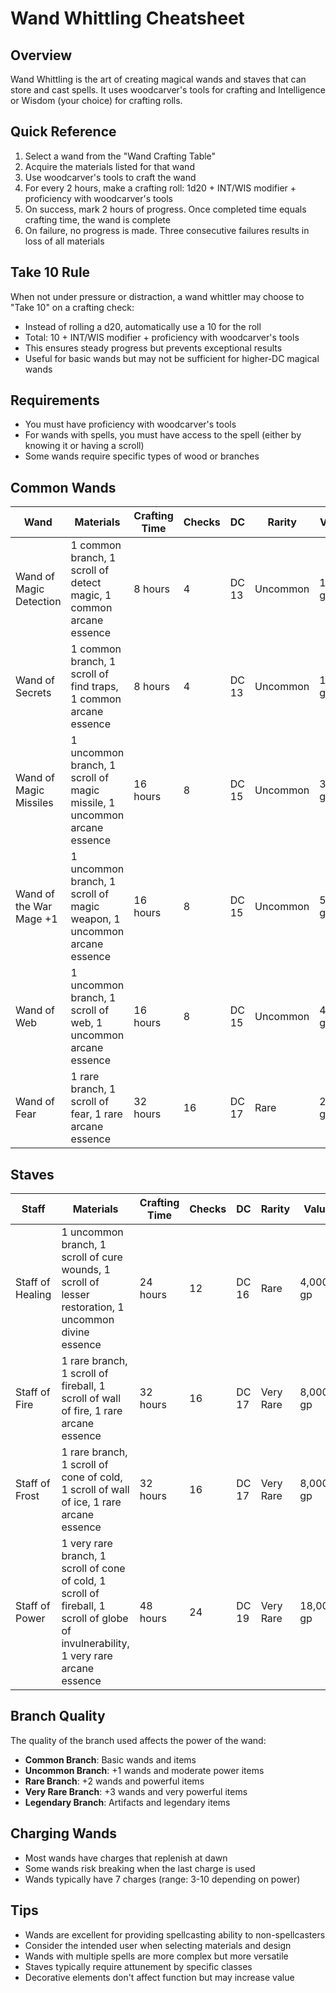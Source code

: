 # Wand Whittling Cheatsheet

## Overview
Wand Whittling is the art of creating magical wands and staves that can store and cast spells. It uses woodcarver's tools for crafting and Intelligence or Wisdom (your choice) for crafting rolls.

## Quick Reference
1. Select a wand from the "Wand Crafting Table"
2. Acquire the materials listed for that wand
3. Use woodcarver's tools to craft the wand
4. For every 2 hours, make a crafting roll: 1d20 + INT/WIS modifier + proficiency with woodcarver's tools
5. On success, mark 2 hours of progress. Once completed time equals crafting time, the wand is complete
6. On failure, no progress is made. Three consecutive failures results in loss of all materials

## Take 10 Rule
When not under pressure or distraction, a wand whittler may choose to "Take 10" on a crafting check:
- Instead of rolling a d20, automatically use a 10 for the roll
- Total: 10 + INT/WIS modifier + proficiency with woodcarver's tools
- This ensures steady progress but prevents exceptional results
- Useful for basic wands but may not be sufficient for higher-DC magical wands

## Requirements
- You must have proficiency with woodcarver's tools
- For wands with spells, you must have access to the spell (either by knowing it or having a scroll)
- Some wands require specific types of wood or branches

## Common Wands
| Wand | Materials | Crafting Time | Checks | DC | Rarity | Value |
|------|-----------|---------------|--------|-----|--------|-------|
| Wand of Magic Detection | 1 common branch, 1 scroll of detect magic, 1 common arcane essence | 8 hours | 4 | DC 13 | Uncommon | 150 gp |
| Wand of Secrets | 1 common branch, 1 scroll of find traps, 1 common arcane essence | 8 hours | 4 | DC 13 | Uncommon | 150 gp |
| Wand of Magic Missiles | 1 uncommon branch, 1 scroll of magic missile, 1 uncommon arcane essence | 16 hours | 8 | DC 15 | Uncommon | 300 gp |
| Wand of the War Mage +1 | 1 uncommon branch, 1 scroll of magic weapon, 1 uncommon arcane essence | 16 hours | 8 | DC 15 | Uncommon | 500 gp |
| Wand of Web | 1 uncommon branch, 1 scroll of web, 1 uncommon arcane essence | 16 hours | 8 | DC 15 | Uncommon | 400 gp |
| Wand of Fear | 1 rare branch, 1 scroll of fear, 1 rare arcane essence | 32 hours | 16 | DC 17 | Rare | 2,000 gp |

## Staves
| Staff | Materials | Crafting Time | Checks | DC | Rarity | Value |
|-------|-----------|---------------|--------|-----|--------|-------|
| Staff of Healing | 1 uncommon branch, 1 scroll of cure wounds, 1 scroll of lesser restoration, 1 uncommon divine essence | 24 hours | 12 | DC 16 | Rare | 4,000 gp |
| Staff of Fire | 1 rare branch, 1 scroll of fireball, 1 scroll of wall of fire, 1 rare arcane essence | 32 hours | 16 | DC 17 | Very Rare | 8,000 gp |
| Staff of Frost | 1 rare branch, 1 scroll of cone of cold, 1 scroll of wall of ice, 1 rare arcane essence | 32 hours | 16 | DC 17 | Very Rare | 8,000 gp |
| Staff of Power | 1 very rare branch, 1 scroll of cone of cold, 1 scroll of fireball, 1 scroll of globe of invulnerability, 1 very rare arcane essence | 48 hours | 24 | DC 19 | Very Rare | 18,000 gp |

## Branch Quality
The quality of the branch used affects the power of the wand:
- **Common Branch**: Basic wands and items
- **Uncommon Branch**: +1 wands and moderate power items
- **Rare Branch**: +2 wands and powerful items
- **Very Rare Branch**: +3 wands and very powerful items
- **Legendary Branch**: Artifacts and legendary items

## Charging Wands
- Most wands have charges that replenish at dawn
- Some wands risk breaking when the last charge is used
- Wands typically have 7 charges (range: 3-10 depending on power)

## Tips
- Wands are excellent for providing spellcasting ability to non-spellcasters
- Consider the intended user when selecting materials and design
- Wands with multiple spells are more complex but more versatile
- Staves typically require attunement by specific classes
- Decorative elements don't affect function but may increase value
